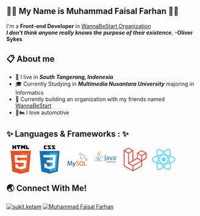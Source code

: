 ## 🧑🏽 My Name is Muhammad Faisal Farhan 🧑🏽

I'm a **Front-end Developer** in [WannaBeStart Organization](https://github.com/WannaBeStart) <br/>
***I don't think anyone really knows the purpose of their existence.*** **-Oliver Sykes**

## 📋 About me

- 🏡 I live in ***South Tangerang, Indonesia***
- 🎓 Currently Studying in ***Multimedia Nusantara University*** majoring in Informatics
- 🏢 Currently building an organization with my friends named [WannaBeStart](https://github.com/WannaBeStart)
- 🚗🏍️ I love automotive

## ✨ Languages & Frameworks : ✨

<img align="left" alt="HTML5" width="75px" src="https://raw.githubusercontent.com/github/explore/80688e429a7d4ef2fca1e82350fe8e3517d3494d/topics/html/html.png" />
<img align="left" alt="CSS3" width="75px" src="https://raw.githubusercontent.com/github/explore/80688e429a7d4ef2fca1e82350fe8e3517d3494d/topics/css/css.png" />
<img align="left" alt="MySQL" width="75px" src="https://raw.githubusercontent.com/github/explore/80688e429a7d4ef2fca1e82350fe8e3517d3494d/topics/mysql/mysql.png" />
<img align="left" alt="Java" width="75px" src="https://raw.githubusercontent.com/github/explore/80688e429a7d4ef2fca1e82350fe8e3517d3494d/topics/java/java.png" />
<img align="left" alt="Laravel" width="75px" src="https://raw.githubusercontent.com/github/explore/80688e429a7d4ef2fca1e82350fe8e3517d3494d/topics/laravel/laravel.png" />
<img align="left" alt="ReactJS" width="75px" src="https://raw.githubusercontent.com/github/explore/80688e429a7d4ef2fca1e82350fe8e3517d3494d/topics/react/react.png" />
<br/>
<br/>
<br/>
<br/>

## 🌏 Connect With Me!

<a href="https://instagram.com/faisal.frhan" target="blank"><img align="center" src="https://cdn.jsdelivr.net/npm/simple-icons@3.0.1/icons/instagram.svg" alt="sukit.ketam" height="55" width="75" /></a> <a href="https://www.linkedin.com/in/muhammad-faisal-frhn/" target="blank"><img align="center" src="https://cdn.jsdelivr.net/npm/simple-icons@3.0.1/icons/linkedin.svg" alt="Muhammad Faisal Farhan" height="55" width="75" /></a>


